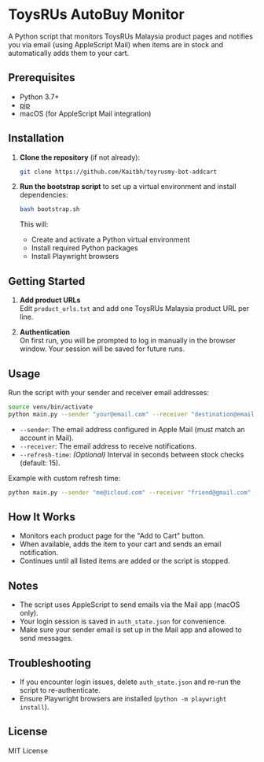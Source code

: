 # ToysRUs AutoBuy Monitor

A Python script that monitors ToysRUs Malaysia product pages and notifies you via email (using AppleScript Mail) when items are in stock and automatically adds them to your cart.

## Prerequisites

- Python 3.7+
- [pip](https://pip.pypa.io/en/stable/)
- macOS (for AppleScript Mail integration)

## Installation

1. **Clone the repository** (if not already):

   ```sh
   git clone https://github.com/Kaitbh/toyrusmy-bot-addcart
   ```

2. **Run the bootstrap script** to set up a virtual environment and install dependencies:

   ```sh
   bash bootstrap.sh
   ```

   This will:

   - Create and activate a Python virtual environment
   - Install required Python packages
   - Install Playwright browsers

## Getting Started

1. **Add product URLs**  
   Edit `product_urls.txt` and add one ToysRUs Malaysia product URL per line.

2. **Authentication**  
   On first run, you will be prompted to log in manually in the browser window. Your session will be saved for future runs.

## Usage

Run the script with your sender and receiver email addresses:

```sh
source venv/bin/activate
python main.py --sender "your@email.com" --receiver "destination@email.com"
```

- `--sender`: The email address configured in Apple Mail (must match an account in Mail).
- `--receiver`: The email address to receive notifications.
- `--refresh-time`: _(Optional)_ Interval in seconds between stock checks (default: 15).

Example with custom refresh time:

```sh
python main.py --sender "me@icloud.com" --receiver "friend@gmail.com" --refresh-time 30
```

## How It Works

- Monitors each product page for the "Add to Cart" button.
- When available, adds the item to your cart and sends an email notification.
- Continues until all listed items are added or the script is stopped.

## Notes

- The script uses AppleScript to send emails via the Mail app (macOS only).
- Your login session is saved in `auth_state.json` for convenience.
- Make sure your sender email is set up in the Mail app and allowed to send messages.

## Troubleshooting

- If you encounter login issues, delete `auth_state.json` and re-run the script to re-authenticate.
- Ensure Playwright browsers are installed (`python -m playwright install`).

## License

MIT License
